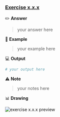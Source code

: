 ### [Exercise x.x.x](/samples/ex-x.x.x.js)

:pencil2: **Answer**

> your answer here

:memo: **Example**

> your example here

:computer: **Output**

```sh
# your output here
```

:warning: **Note**

> your notes here

:bar_chart: **Drawing**

![exercise x.x.x preview](/path/to/image.png "Octocat")
